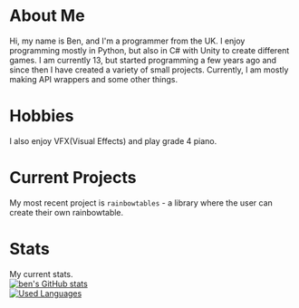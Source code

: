 # About Me
Hi, my name is Ben, and I'm a programmer from the UK. I enjoy programming mostly in Python, but also in C# with 
Unity to create different games. I am currently 13, but started programming a few years ago and since then I have 
created a variety of small projects. Currently, I am mostly making API wrappers and some other things.

# Hobbies
I also enjoy VFX(Visual Effects) and play grade 4 piano.

# Current Projects
My most recent project is `rainbowtables` - a library where the user can create their own rainbowtable.

# Stats
My current stats. \
[![ben's GitHub stats](https://github-readme-stats.vercel.app/api?username=JustBennnn&theme=tokyonight)](https://github.com/anuraghazra/github-readme-stats) \
[![Used Languages](https://github-readme-stats.vercel.app/api/top-langs/?username=JustBennnn&theme=tokyonight)](https://github.com/anuraghazra/github-readme-stats)